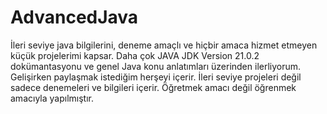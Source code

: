 # AdvancedJava
İleri seviye java bilgilerini, deneme amaçlı ve hiçbir amaca hizmet etmeyen küçük projelerimi kapsar.
Daha çok JAVA JDK Version 21.0.2 dokümantasyonu ve genel Java konu anlatımları üzerinden ilerliyorum.
Gelişirken paylaşmak istediğim herşeyi içerir. İleri seviye projeleri değil sadece denemeleri ve bilgileri içerir.
Öğretmek amacı değil öğrenmek amacıyla yapılmıştır.